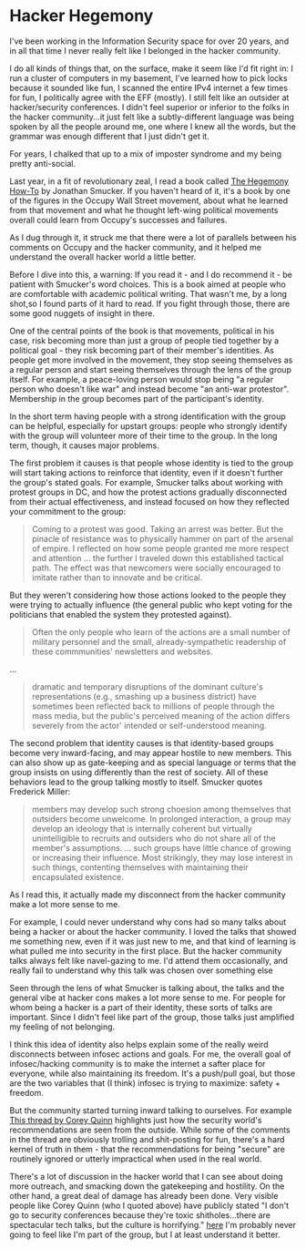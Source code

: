 # Hacker Hegemony

I've been working in the Information Security space for over 20 years, and in all that time I never really felt 
like I belonged in the hacker community.

I do all kinds of things that, on the surface, make it seem like I'd fit right in: I run a cluster of computers in my 
basement, I've learned how to pick locks because it sounded like fun, I scanned the entire IPv4 internet a few times 
for fun, I politically agree with the EFF (mostly). I still felt like an outsider at hacker/security conferences. I
 didn't feel superior or inferior to the folks in the hacker community...it just felt like a subtly-different
language was being spoken by all the people around me, one where I knew all the words, but the grammar was enough
different that I just didn't get it.

For years, I chalked that up to a mix of imposter syndrome and my being pretty anti-social. 

Last year, in a fit of revolutionary zeal, I read a book called 
[The Hegemony How-To](https://www.amazon.com/Hegemony-How-Radicals-Jonathan-Smucker/dp/1849352542) by 
Jonathan Smucker. If you haven't heard of it, it's a book by one of the figures in the Occupy Wall Street 
movement, about what he learned from that movement and what he thought left-wing political movements overall could 
learn from Occupy's successes and failures.

As I dug through it, it struck me that there were a lot of parallels between his comments on Occupy and the 
hacker community, and it helped me understand the overall hacker world a little better. 

Before I dive into this, a warning: If you read it - and I do recommend it - be patient with Smucker's word choices. 
This is a book aimed at people who are comfortable with academic political writing. That wasn't me, by a long shot,so I 
found parts of it hard to read. If you fight through those, there are some good nuggets of insight in there.
 
One of the central points of the book is that movements, political in his case, risk becoming more than just a 
group of people tied together by a political goal - they risk becoming part of their member's identities. As people
get more involved in the movement, they stop seeing themselves as a regular person and start seeing themselves through 
the lens of the group itself. For example, a peace-loving person would stop being "a regular person who doesn't like 
war" and instead become "an anti-war protestor". Membership in the group becomes part of the participant's identity. 

In the short term having people with a strong identification with the group can be helpful, especially for upstart 
groups: people who strongly identify with the group will volunteer more of their time to the group. In the long term, 
though, it causes major problems.

The first problem it causes is that people whose identity is tied to the group will start taking actions to reinforce 
that identity, even if it doesn't further the group's stated goals. For example, Smucker talks about working with 
protest groups in DC, and how the protest actions gradually disconnected from their actual effectiveness, and instead
focused on how they reflected your commitment to the group:
> Coming to a protest was good. Taking an arrest was better. But the pinacle of resistance was to physically hammer on 
> part of the arsenal of empire. I reflected on how some people granted me more respect and attention ... the further I 
> traveled down this established tactical path. The effect was that newcomers were socially encouraged to imitate rather
> than to innovate and be critical.

But they weren't considering how those actions looked to the people they were trying to actually influence (the general
public who kept voting for the politicians that enabled the system they protested against). 
> Often the only people who learn of the actions are a small number of military personnel and the small, 
> already-sympathetic readership of these commmunities' newsletters and websites. 

...

> dramatic and temporary disruptions of the dominant culture's representations (e.g., smashing up a business district)
> have sometimes been reflected back to millions of people through the mass media, but the public's perceived meaning
> of the action differs severely from the actor' intended or self-understood meaning.


The second problem that identity causes is that identity-based groups become very inward-facing, and may 
appear hostile to new members. This can also show up as gate-keeping and as special language 
or terms that the group insists on using differently than the rest of society. All of these behaviors lead to the 
group talking mostly to itself. Smucker quotes Frederick Miller:
> members may develop such strong choesion among themselves that outsiders become unwelcome. In prolonged interaction,
> a group may develop an ideology that is internally coherent but virtually unintelligible to recruits and outsiders 
> who do not share all of the member's assumptions.
...
> such groups have little chance of growing or increasing their influence. Most strikingly, they may lose interest in 
> such things, contenting themselves with maintaining their encapsulated existence.
 
As I read this, it actually made my disconnect from the hacker community make a lot more sense to me.

For example, I could never understand why cons had so many talks about being a hacker or about the hacker community. 
I loved the talks that showed me something new, even if it was just new to me, and that kind of learning is what pulled
me into security in the first place. But the hacker community talks always felt like navel-gazing to me. I'd attend 
 them occasionally, and really fail to understand why this talk was chosen over something else
 
Seen through the lens of what Smucker is talking about, the talks and the general vibe at hacker cons makes a lot 
 more sense to me. For people for whom being a hacker is a part of their identity, these sorts of talks are important. 
 Since I didn't feel like part of the group, those talks just amplified my feeling of not belonging.

I think this idea of identity also helps explain some of the really weird disconnects between infosec actions and goals.
For me, the overall goal of infosec/hacking community is to make the internet a safter place for everyone, while
 also maintaining its freedom. It's a push/pull goal, but those are the two variables that (I think) infosec is trying
 to maximize: safety + freedom. 
 
But the community started turning inward talking to ourselves. For example 
[This thread by Corey Quinn](https://twitter.com/QuinnyPig/status/1323565835961556992) highlights just how the security
world's recommendations are seen from the outside. While some of the comments in the thread are obviously 
trolling and shit-posting for fun, there's a hard kernel of truth in them - that the recommendations for being "secure"
are routinely ignored or utterly impractical when used in the real world. 

There's a lot of discussion in the hacker world that I can see about doing more outreach, and smacking down the 
gatekeeping and hostility. On the other hand, a great deal of damage has already been done. Very visible people 
like Corey Quinn (who I quoted above) have publicly stated "I don't go to security conferences because they're 
toxic shitholes...there are spectacular tech talks, but the culture is horrifying."  [here](https://youtu.be/bQU_29Cglyk?t=2127)
I'm probably never going to feel like I'm part of the group, but I at least understand it better. 